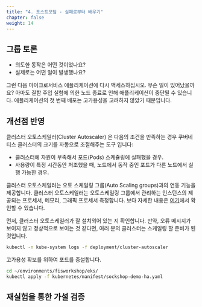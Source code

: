 ```yaml
---
title: "4. 포스트모텀 - 실패로부터 배우기"
chapter: false
weight: 14
---
```


## 그룹 토론

+ 의도한 동작은 어떤 것이었나요?
+ 실제로는 어떤 일이 발생했나요?

그런 다음 마이크로서비스 애플리케이션에 다시 액세스하십시오. 무슨 일이 있어났을까요? 아마도 결함 주입 실험에 의한 노드 종료로 인해 애플리케이션이 중단될 수 있습니다. 애플리케이션의 첫 번째 배포는 고가용성을 고려하지 않았기 때문입니다.

## 개선점 반영

클러스터 오토스케일러(Cluster Autoscaler) 은 다음의 조건을 만족하는 경우 쿠버네티스 클러스터의 크기를 자동으로 조절해주는 도구 입니다:

+ 클러스터에 자원이 부족해서 포드(Pods) 스케쥴링에 실패했을 경우.
+ 사용량이 특정 시간동안 저조했을 때, 노드에서 동작 중인 포드가 다른 노드에서 실행 가능한 경우.

클러스터 오토스케일러는 오토 스케일링 그룹(Auto Scaling groups)과의 연동 기능을 제공합니다. 클러스터 오토스케일러는 오토스케일링 그룹에서 관리하는 인스턴스의 제공되는 프로세서, 메모리, 그래픽 프로세서 측정합니다. 보다 자세한 내용은 [여기](https://github.com/kubernetes/autoscaler/tree/master/cluster-autoscaler/cloudprovider/aws)에서 확인할 수 있습니다.

먼저, 클러스터 오토스케일러가 잘 설치외어 있는 지 확인합니다. 만약, 오류 메시지가 보이지 않고 정상적으로 보이는 것 같다면, 여러 분의 클러스터는 스케일링 할 준비가 된 것입니다.
```sh
kubectl -n kube-system logs -f deployment/cluster-autoscaler
```

고가용성 확보를 위하여 포드를 증설합니다.
```sh
cd ~/environments/fisworkshop/eks/
kubectl apply -f kubernetes/manifest/sockshop-demo-ha.yaml
```

## 재실험을 통한 가설 검증
